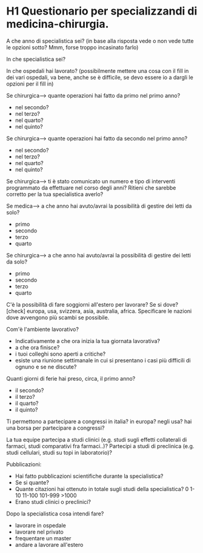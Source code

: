 # H1 Questionario per specializzandi di medicina-chirurgia. 

A che anno di specialistica sei?
(in base alla risposta vede o non vede tutte le opzioni sotto? Mmm, forse troppo incasinato farlo)

In che specialistica sei? 

In che ospedali hai lavorato? (possibilmente mettere una cosa con il fill in dei vari ospedali, va bene, anche se è difficile, se devo essere io a dargli le opzioni per il fill in)

Se chirurgica--> quante operazioni hai fatto da primo nel primo anno?
* nel secondo?
* nel terzo?
* nel quarto?
* nel quinto?

Se chirurgica--> quante operazioni hai fatto da secondo nel primo anno?
* nel secondo?
* nel terzo?
* nel quarto?
* nel quinto?

Se chirurgica--> ti è stato comunicato un numero e tipo di interventi programmato da effettuare nel corso degli anni? Ritieni che sarebbe corretto per la tua specialistica averlo? 

Se medica--> a che anno hai avuto/avrai la possibilità di gestire dei letti da solo?
* primo
* secondo
* terzo
* quarto

Se chirurgica--> a che anno hai avuto/avrai la possibilità di gestire dei letti da solo?
- primo
- secondo
- terzo
- quarto


C'è la possibilità di fare soggiorni all'estero per lavorare?
Se si dove? [check] europa, usa, svizzera, asia, australia, africa. Specificare le nazioni dove avvengono più scambi se possibile.

Com'è l'ambiente lavorativo?
* Indicativamente a che ora inizia la tua giornata lavorativa?
* a che ora finisce?
* i tuoi colleghi sono aperti a critiche? 
* esiste una riunione settimanale in cui si presentano i casi più difficili di ognuno e se ne discute?

Quanti giorni di ferie hai preso, circa, il primo anno?
* il secondo? 
* il terzo? 
* il quarto?
* il quinto?

Ti permettono a partecipare a congressi in italia? in europa? negli usa?
hai una borsa per partecipare a congressi?


La tua equipe partecipa a studi clinici (e.g. studi sugli effetti collaterali di farmaci, studi comparativi fra farmaci..)?
Partecipi a studi di preclinica (e.g. studi cellulari, studi su topi in laboratorio)?


Pubblicazioni:
* Hai fatto pubblicazioni scientifiche durante la specialistica?
* Se si quante?
* Quante citazioni hai ottenuto in totale sugli studi della specialistica? 0 1-10 11-100 101-999 >1000
* Erano studi clinici o preclinici? 

Dopo la specialistica cosa intendi fare?
- lavorare in ospedale
- lavorare nel privato
- frequentare un master
- andare a lavorare all'estero
